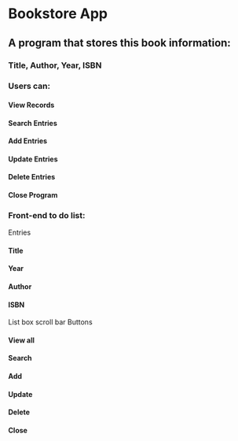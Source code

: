 # Bookstore App
## A program that stores this book information:
### Title, Author, Year, ISBN

### Users can:
#### View Records
#### Search Entries
#### Add Entries
#### Update Entries
#### Delete Entries
#### Close Program

### Front-end to do list:
Entries
#### Title
#### Year
#### Author
#### ISBN
List box
scroll bar
Buttons
#### View all
#### Search
#### Add
#### Update
#### Delete
#### Close